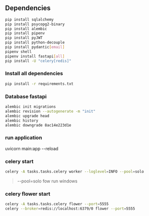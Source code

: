## Dependencies

```Bash
pip install sqlalchemy
pip install psycopg2-binary
pip install alembic
pip install pipenv
pip install pyJWT
pip install python-decouple
pip install pydantic[email]
pipenv shell
pipenv install fastapi[all]
pip install -U "celery[redis]"
```

### Install all dependencies
```Bash
pip install -r requirements.txt
```
### Database fastapi

```Bash
alembic init migrations
alembic revision --autogenerate -m "init"
alembic upgrade head
alembic history
alembic downgrade 8ac14e223d1e
```

### run application
uvicorn main:app --reload

### celery start
```Bash
celery -A tasks.tasks.celery worker --loglevel=INFO --pool=solo
```
> --pool=solo fow run windows

### celery flower start
```Bash
celery -A tasks.tasks.celery flower --port=5555
celery --broker=redis://localhost:6379/0 flower --port=5555
```
